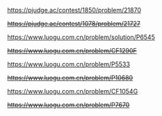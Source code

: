 https://pjudge.ac/contest/1850/problem/21870

~~https://pjudge.ac/contest/1078/problem/21727~~

https://www.luogu.com.cn/problem/solution/P6545

~~https://www.luogu.com.cn/problem/CF1290F~~

https://www.luogu.com.cn/problem/P5533

~~https://www.luogu.com.cn/problem/P10680~~

https://www.luogu.com.cn/problem/CF1054G

~~https://www.luogu.com.cn/problem/P7670~~
